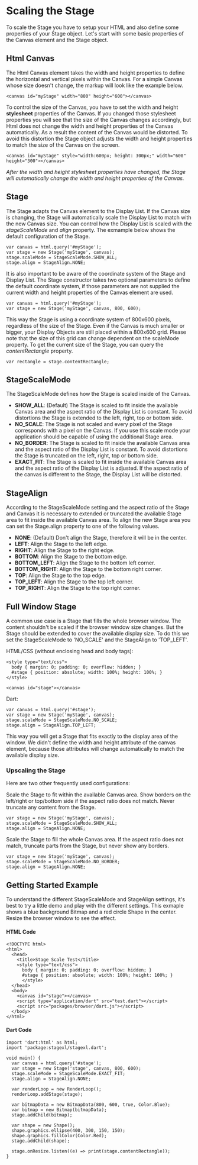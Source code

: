 # Scaling the Stage #

To scale the Stage you have to setup your HTML and also define some properties of your Stage object. Let's start with some basic properties of the Canvas element and the Stage object.

## Html Canvas ##

The Html Canvas element takes the width and height properties to define the horizontal and vertical pixels within the Canvas. For a simple Canvas whose size doesn't change, the markup will look like the example below. 

    <canvas id="myStage" width="800" height="600"></canvas>

To control the size of the Canvas, you have to set the width and height **stylesheet** properties of the Canvas. If you changed those stylesheet properties you will see that the size of the Canvas changes accordingly, but Html does not change the width and height properties of the Canvas automatically. As a result the content of the Canvas would be distorted. To avoid this distortion the Stage object adjusts the width and height properties to match the size of the Canvas on the screen.

    <canvas id="myStage" style="width:600px; height: 300px;" width="600" height="300"></canvas>

*After the width and height stylesheet properties have changed, the Stage will automatically change the width and height properties of the Canvas.*

## Stage ##

The Stage adapts the Canvas element to the Display List. If the Canvas size is changing, the Stage will automatically scale the Display List to match with the new Canvas size. You can control how the Display List is scaled with the *stageScaleMode* and *align* property. The exmample below shows the default configuration of the Stage.

    var canvas = html.query('#myStage');
    var stage = new Stage('myStage', canvas);  
    stage.scaleMode = StageScaleMode.SHOW_ALL;
    stage.align = StageAlign.NONE;

It is also important to be aware of the coordinate system of the Stage and Display List. The Stage constructor takes two optional parameters to define the default coordinate system, if those parameters are not supplied the current width and height properties of the Canvas element  are used. 

    var canvas = html.query('#myStage');
    var stage = new Stage('myStage', canvas, 800, 600);  

This way the Stage is using a coordinate system of 800x600 pixels, regardless of the size of the Stage. Even if the Canvas is much smaller or bigger, your Display Objects are still placed within a 800x600 grid. Please note that the size of this grid can change dependent on the scaleMode property. To get the current size of the Stage, you can query the *contentRectangle* property.

    var rectangle = stage.contentRectangle;

## StageScaleMode ##

The StageScaleMode defines how the Stage is scaled inside of the Canvas.

* **SHOW\_ALL**: (Default) The Stage is scaled to fit inside the available Canvas area and the aspect ratio of the Display List is constant. To avoid distortions the Stage is extended to the left, right, top or bottom side.
* **NO\_SCALE**: The Stage is not scaled and every pixel of the Stage corresponds with a pixel on the Canvas. If you use this scale mode your application should be capable of using the additional Stage area.
* **NO\_BORDER**: The Stage is scaled to fit inside the available Canvas area and the aspect ratio of the Display List is constant. To avoid distortions the Stage is truncated on the left, right, top or bottom side.
* **EXACT_FIT**: The Stage is scaled to fit inside the available Canvas area and the aspect ratio of the Display List is adjusted. If the aspect ratio of the canvas is different to the Stage, the Display List will be distorted.

## StageAlign ##

According to the StageScaleMode setting and the aspect ratio of the Stage and Canvas it is necessary to extended or truncated the available Stage area to fit inside the available Canvas area. To align the new Stage area you can set the Stage.align property to one of the following values.

* **NONE**: (Default) Don't align the Stage, therefore it will be in the center.
* **LEFT**: Align the Stage to the left edge.
* **RIGHT**: Align the Stage to the right edge.
* **BOTTOM**: Align the Stage to the bottom edge.
* **BOTTOM\_LEFT**: Align the Stage to the bottom left corner.
* **BOTTOM\_RIGHT**: Align the Stage to the bottom right corner.
* **TOP**: Align the Stage to the top edge.
* **TOP\_LEFT**: Align the Stage to the top left corner.
* **TOP\_RIGHT**: Align the Stage to the top right corner.

## Full Window Stage ##

A common use case is a Stage that fills the whole browser window. The content shouldn't be scaled if the browser window size changes. But the Stage should be extended to cover the available display size. To do this we set the StageScaleMode to 'NO\_SCALE' and the StageAlign to 'TOP\_LEFT'.

HTML/CSS (without enclosing head and body tags):

    <style type="text/css">
      body { margin: 0; padding: 0; overflow: hidden; }
      #stage { position: absolute; width: 100%; height: 100%; }
    </style>
    
    <canvas id="stage"></canvas>

Dart:

    var canvas = html.query('#stage');
    var stage = new Stage('myStage', canvas);
    stage.scaleMode = StageScaleMode.NO_SCALE;
    stage.align = StageAlign.TOP_LEFT;

This way you will get a Stage that fits exactly to the display area of the window. We didn't define the width and height attribute of the canvas element, because those attributes will change automatically to match the available display size. 

### Upscaling the Stage ###

Here are two other frequently used configurations:

Scale the Stage to fit within the available Canvas area. Show borders on the left/right or top/bottom side if the aspect ratio does not match. Never truncate any content from the Stage.

    var stage = new Stage('myStage', canvas);
    stage.scaleMode = StageScaleMode.SHOW_ALL;
    stage.align = StageAlign.NONE;

Scale the Stage to fill the whole Canvas area. If the aspect ratio does not match, truncate parts from the Stage, but never show any borders.

    var stage = new Stage('myStage', canvas);
    stage.scaleMode = StageScaleMode.NO_BORDER;
    stage.align = StageAlign.NONE;

## Getting Started Example ##

To understand the different StageScaleMode and StageAlign settings, it's best to try a little demo and play with the different settings. This exmaple shows a blue background Bitmap and a red circle Shape in the center. Resize the browser window to see the effect.

#### HTML Code ####

    <!DOCTYPE html>
    <html>
      <head>
        <title>Stage Scale Test</title>
        <style type="text/css">
          body { margin: 0; padding: 0; overflow: hidden; }
          #stage { position: absolute; width: 100%; height: 100%; }
          </style>
      </head>
      <body>
        <canvas id="stage"></canvas>
        <script type="application/dart" src="test.dart"></script>
        <script src="packages/browser/dart.js"></script>
      </body>
    </html>

#### Dart Code ####

	import 'dart:html' as html;
	import 'package:stagexl/stagexl.dart';
	
	void main() {
	  var canvas = html.query('#stage');
	  var stage = new Stage('stage', canvas, 800, 600);
	  stage.scaleMode = StageScaleMode.EXACT_FIT;
	  stage.align = StageAlign.NONE;
	
	  var renderLoop = new RenderLoop();
	  renderLoop.addStage(stage);
	
	  var bitmapData = new BitmapData(800, 600, true, Color.Blue);
	  var bitmap = new Bitmap(bitmapData);
	  stage.addChild(bitmap);
	
	  var shape = new Shape();
	  shape.graphics.ellipse(400, 300, 150, 150);
	  shape.graphics.fillColor(Color.Red);
	  stage.addChild(shape);
	
	  stage.onResize.listen((e) => print(stage.contentRectangle));
	}


